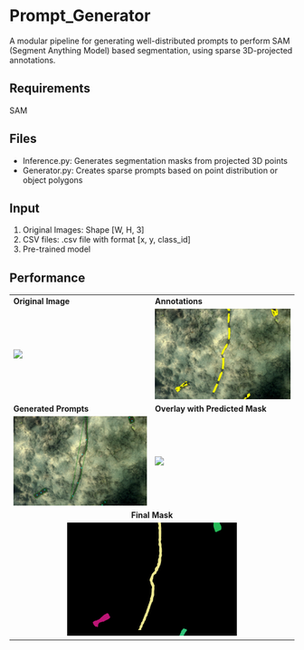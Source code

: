 # Prompt_Generator
A modular pipeline for generating well-distributed prompts to perform SAM (Segment Anything Model) based segmentation, using sparse 3D-projected annotations.

## Requirements

SAM

## Files

- Inference.py: Generates segmentation masks from projected 3D points
- Generator.py: Creates sparse prompts based on point distribution or object polygons



## Input

1. Original Images: Shape [W, H, 3]
2. CSV files: .csv file with format [x, y, class_id]
3. Pre-trained model



## Performance

<table> <tr> <td><b>Original Image</b></td> <td><b>Annotations</b></td> </tr> <tr> <td><img src="./imgs/original_img.jpg" width="300"/></td> <td><img src="./imgs/annotation.jpg" width="300"/></td> </tr> <tr> <td><b>Generated Prompts</b></td> <td><b>Overlay with Predicted Mask</b></td> </tr> <tr> <td><img src="./imgs/prompts.jpg" width="300"/></td> <td><img src="./imgs/overlay_mask.jpg" width="300"/></td> </tr> <tr> <td colspan="2" align="center"><b>Final Mask</b></td> </tr> <tr> <td colspan="2" align="center"><img src="./imgs/mask.png" width="300"/></td> </tr> </table>
